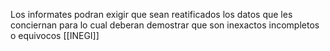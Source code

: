 Los informates podran exigir que sean reatificados los datos que les conciernan para lo cual deberan demostrar que son inexactos incompletos o equivocos
[[INEGI]]